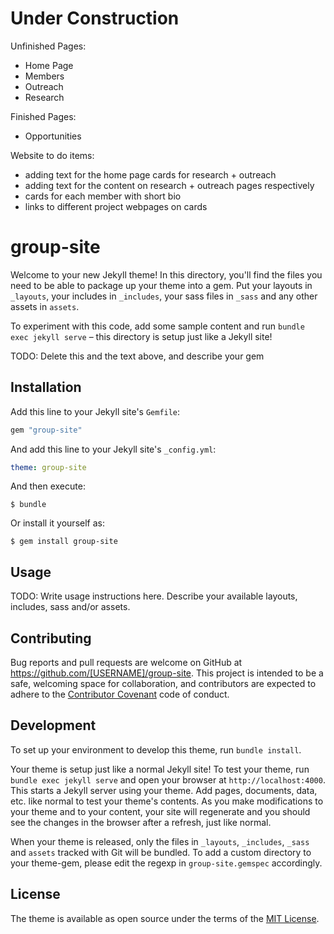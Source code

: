 # Under Construction

Unfinished Pages:
- Home Page
- Members
- Outreach 
- Research 

Finished Pages:
- Opportunities 

Website to do items: 
- adding text for the home page cards for research + outreach 
- adding text for the content on research + outreach pages respectively 
- cards for each member with short bio
- links to different project webpages on cards 


# group-site

Welcome to your new Jekyll theme! In this directory, you'll find the files you need to be able to package up your theme into a gem. Put your layouts in `_layouts`, your includes in `_includes`, your sass files in `_sass` and any other assets in `assets`.

To experiment with this code, add some sample content and run `bundle exec jekyll serve` – this directory is setup just like a Jekyll site!

TODO: Delete this and the text above, and describe your gem

## Installation

Add this line to your Jekyll site's `Gemfile`:

```ruby
gem "group-site"
```

And add this line to your Jekyll site's `_config.yml`:

```yaml
theme: group-site
```

And then execute:

    $ bundle

Or install it yourself as:

    $ gem install group-site

## Usage

TODO: Write usage instructions here. Describe your available layouts, includes, sass and/or assets.

## Contributing

Bug reports and pull requests are welcome on GitHub at https://github.com/[USERNAME]/group-site. This project is intended to be a safe, welcoming space for collaboration, and contributors are expected to adhere to the [Contributor Covenant](https://www.contributor-covenant.org/) code of conduct.

## Development

To set up your environment to develop this theme, run `bundle install`.

Your theme is setup just like a normal Jekyll site! To test your theme, run `bundle exec jekyll serve` and open your browser at `http://localhost:4000`. This starts a Jekyll server using your theme. Add pages, documents, data, etc. like normal to test your theme's contents. As you make modifications to your theme and to your content, your site will regenerate and you should see the changes in the browser after a refresh, just like normal.

When your theme is released, only the files in `_layouts`, `_includes`, `_sass` and `assets` tracked with Git will be bundled.
To add a custom directory to your theme-gem, please edit the regexp in `group-site.gemspec` accordingly.

## License

The theme is available as open source under the terms of the [MIT License](https://opensource.org/licenses/MIT).
